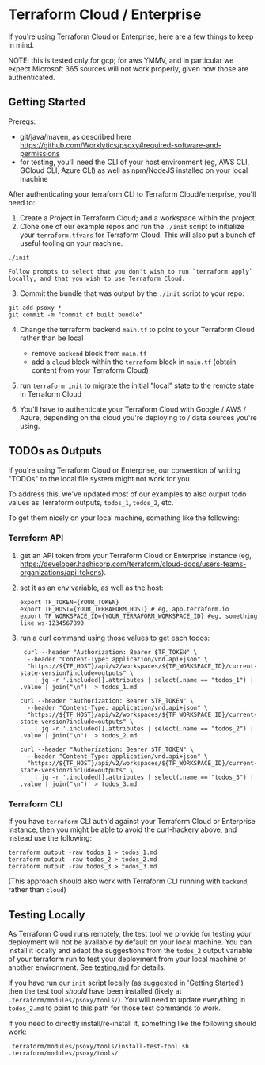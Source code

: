 # Terraform Cloud / Enterprise

If you're using Terraform Cloud or Enterprise, here are a few things to keep in mind.

NOTE: this is tested only for gcp; for aws YMMV, and in particular we expect Microsoft 365 sources will not work properly, given how those are authenticated.

## Getting Started

Prereqs:

- git/java/maven, as described here https://github.com/Worklytics/psoxy#required-software-and-permissions
- for testing, you'll need the CLI of your host environment (eg, AWS CLI, GCloud CLI, Azure CLI) as well as npm/NodeJS installed on your local machine

After authenticating your terraform CLI to Terraform Cloud/enterprise, you'll need to:

1. Create a Project in Terraform Cloud; and a workspace within the project.
2. Clone one of our example repos and run the `./init` script to initialize your `terraform.tfvars` for Terraform Cloud. This will also put a bunch of useful tooling on your machine.

```shell
./init
```

    Follow prompts to select that you don't wish to run `terraform apply` locally, and that you wish to use Terraform Cloud.

3. Commit the bundle that was output by the `./init` script to your repo:

```shell
git add psoxy-*
git commit -m "commit of built bundle"
```

4. Change the terraform backend `main.tf` to point to your Terraform Cloud rather than be local
   - remove `backend` block from `main.tf`
   - add a `cloud` block within the `terraform` block in `main.tf` (obtain content from your Terraform Cloud)

5. run `terraform init` to migrate the initial "local" state to the remote state in Terraform Cloud

6. You'll have to authenticate your Terraform Cloud with Google / AWS / Azure, depending on the cloud you're deploying to / data sources you're using.

## TODOs as Outputs

If you're using Terraform Cloud or Enterprise, our convention of writing "TODOs" to the local file system might not work for you.

To address this, we've updated most of our examples to also output todo values as Terraform outputs, `todos_1`, `todos_2`, etc.

To get them nicely on your local machine, something like the following:

### Terraform API

1. get an API token from your Terraform Cloud or Enterprise instance (eg, https://developer.hashicorp.com/terraform/cloud-docs/users-teams-organizations/api-tokens).

2. set it as an env variable, as well as the host:

    ```shell
    export TF_TOKEN={YOUR_TOKEN}
    export TF_HOST={YOUR_TERRAFORM_HOST} # eg, app.terraform.io
    export TF_WORKSPACE_ID={YOUR_TERRAFORM_WORKSPACE_ID} #eg, something like ws-1234567890
    ```

3. run a curl command using those values to get each todos:

    ```shell
     curl --header "Authorization: Bearer $TF_TOKEN" \
      --header "Content-Type: application/vnd.api+json" \
      "https://${TF_HOST}/api/v2/workspaces/${TF_WORKSPACE_ID}/current-state-version?include=outputs" \
        | jq -r '.included[].attributes | select(.name == "todos_1") | .value | join("\n")' > todos_1.md

    curl --header "Authorization: Bearer $TF_TOKEN" \
      --header "Content-Type: application/vnd.api+json" \
      "https://${TF_HOST}/api/v2/workspaces/${TF_WORKSPACE_ID}/current-state-version?include=outputs" \
        | jq -r '.included[].attributes | select(.name == "todos_2") | .value | join("\n")' > todos_2.md

    curl --header "Authorization: Bearer $TF_TOKEN" \
      --header "Content-Type: application/vnd.api+json" \
      "https://${TF_HOST}/api/v2/workspaces/${TF_WORKSPACE_ID}/current-state-version?include=outputs" \
        | jq -r '.included[].attributes | select(.name == "todos_3") | .value | join("\n")' > todos_3.md
    ```

### Terraform CLI

If you have `terraform` CLI auth'd against your Terraform Cloud or Enterprise instance, then you might be able to avoid the curl-hackery above, and instead use the following:

```shell
terraform output -raw todos_1 > todos_1.md
terraform output -raw todos_2 > todos_2.md
terraform output -raw todos_3 > todos_3.md
```

(This approach should also work with Terraform CLI running with `backend`, rather than `cloud`)

## Testing Locally

As Terraform Cloud runs remotely, the test tool we provide for testing your deployment will not be available by default on your local machine. You can install it locally and adapt the suggestions from the `todos_2` output variable of your terraform run to test your deployment from your local machine or another environment. See [testing.md](testing.md) for details.

If you have run our `init` script locally (as suggested in 'Getting Started') then the test tool _should_ have been installed (likely at `.terraform/modules/psoxy/tools/`). You will need to update everything in `todos_2.md` to point to this path for those test commands to work.

If you need to directly install/re-install it, something like the following should work:

```shell
.terraform/modules/psoxy/tools/install-test-tool.sh .terraform/modules/psoxy/tools/
```
